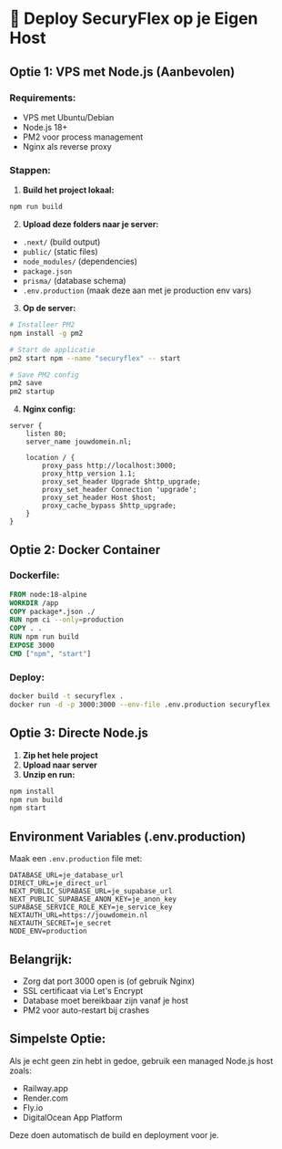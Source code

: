 # 🚀 Deploy SecuryFlex op je Eigen Host

## Optie 1: VPS met Node.js (Aanbevolen)

### Requirements:
- VPS met Ubuntu/Debian
- Node.js 18+
- PM2 voor process management
- Nginx als reverse proxy

### Stappen:

1. **Build het project lokaal:**
```bash
npm run build
```

2. **Upload deze folders naar je server:**
- `.next/` (build output)
- `public/` (static files)
- `node_modules/` (dependencies)
- `package.json`
- `prisma/` (database schema)
- `.env.production` (maak deze aan met je production env vars)

3. **Op de server:**
```bash
# Installeer PM2
npm install -g pm2

# Start de applicatie
pm2 start npm --name "securyflex" -- start

# Save PM2 config
pm2 save
pm2 startup
```

4. **Nginx config:**
```nginx
server {
    listen 80;
    server_name jouwdomein.nl;

    location / {
        proxy_pass http://localhost:3000;
        proxy_http_version 1.1;
        proxy_set_header Upgrade $http_upgrade;
        proxy_set_header Connection 'upgrade';
        proxy_set_header Host $host;
        proxy_cache_bypass $http_upgrade;
    }
}
```

## Optie 2: Docker Container

### Dockerfile:
```dockerfile
FROM node:18-alpine
WORKDIR /app
COPY package*.json ./
RUN npm ci --only=production
COPY . .
RUN npm run build
EXPOSE 3000
CMD ["npm", "start"]
```

### Deploy:
```bash
docker build -t securyflex .
docker run -d -p 3000:3000 --env-file .env.production securyflex
```

## Optie 3: Directe Node.js

1. **Zip het hele project**
2. **Upload naar server**
3. **Unzip en run:**
```bash
npm install
npm run build
npm start
```

## Environment Variables (.env.production)

Maak een `.env.production` file met:
```
DATABASE_URL=je_database_url
DIRECT_URL=je_direct_url
NEXT_PUBLIC_SUPABASE_URL=je_supabase_url
NEXT_PUBLIC_SUPABASE_ANON_KEY=je_anon_key
SUPABASE_SERVICE_ROLE_KEY=je_service_key
NEXTAUTH_URL=https://jouwdomein.nl
NEXTAUTH_SECRET=je_secret
NODE_ENV=production
```

## Belangrijk:
- Zorg dat port 3000 open is (of gebruik Nginx)
- SSL certificaat via Let's Encrypt
- Database moet bereikbaar zijn vanaf je host
- PM2 voor auto-restart bij crashes

## Simpelste Optie:
Als je echt geen zin hebt in gedoe, gebruik een managed Node.js host zoals:
- Railway.app
- Render.com
- Fly.io
- DigitalOcean App Platform

Deze doen automatisch de build en deployment voor je.